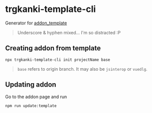 # trgkanki-template-cli

Generator for [addon_template](https://github.com/trgkanki/addon_template)

> Underscore & hyphen mixed... I'm so distracted :P

## Creating addon from template

```
npx trgkanki-template-cli init projectName base
```

> `base` refers to origin branch. It may also be `jsinterop` or `vuedlg`.

## Updating addon

Go to the addon page and run

```
npm run update:template
```
